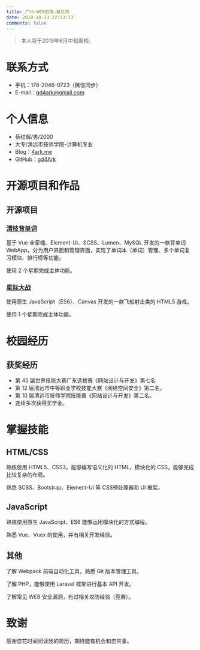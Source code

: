 ```yaml
---
title: 广州-WEB前端-蔡红辉
date: 2018-10-23 22:53:13
comments: false
---
```


> 本人将于2019年6月中旬离校。

# 联系方式

-   手机：178-2046-0723（微信同步）
-   E-mail：gd4ark@gmail.com

# 个人信息

-   蔡红辉/男/2000
-   大专/清远市技师学院-计算机专业
-   Blog：[4ark.me](https://4ark.me)
-   GitHub：[gd4Ark](https://github.com/gd4Ark)

# 开源项目和作品

## 开源项目

### [清技背单词](https://github.com/gd4Ark/learn-english)

基于 Vue 全家桶、Element-Ui、SCSS、Lumen、MySQL 开发的一款背单词 WebApp，分为用户界面和管理界面，实现了单词本（单词）管理、多个单词复习模块、排行榜等功能。

使用 2 个星期完成主体功能。

### [星际大战](https://github.com/gd4Ark/star-battle)

使用原生 JavaScript（ES6）、Canvas 开发的一款飞船射击类的 HTML5 游戏。

使用  1 个星期完成主体功能。

# 校园经历

## 获奖经历

-   第 45 届世界技能大赛广东选拔赛《网站设计与开发》第七名
-   第 12 届清远市中等职业学校技能大赛《网络空间安全》第二名。
-   第 10 届清远市技师学院技能赛《网站设计与开发》第二名。
-   连续多次获得奖学金。

# 掌握技能

## HTML/CSS

熟练使用 HTML5、CSS3，能够编写语义化的 HTML，模块化的 CSS，能够完成比较复杂的布局。

熟悉 SCSS、Bootstrap、Element-Ui 等 CSS预处理器和 UI 框架。

## JavaScript

熟练使用原生 JavaScript、ES6 能够运用模块化的方式编程。

熟悉 Vue、Vuex 的使用，并有相关开发经验。

## 其他

了解 Webpack 前端自动化工具，熟悉 Git 版本管理工具。

了解 PHP，能够使用 Laravel 框架进行基本 API 开发。

了解常见 WEB 安全漏洞，有过相关攻防经验（竞赛）。

# 致谢

感谢您花时间阅读我的简历，期待能有机会和您共事。
